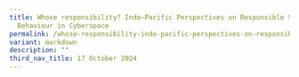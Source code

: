 ```yaml
---
title: Whose responsibility? Indo–Pacific Perspectives on Responsible State
  Behaviour in Cyberspace
permalink: /whose-responsibility-indo-pacific-perspectives-on-responsible-state-behaviour-in-cyberspace/
variant: markdown
description: ""
third_nav_title: 17 October 2024
---
```

